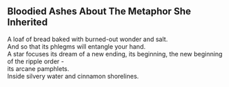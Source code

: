 Bloodied Ashes About The Metaphor She Inherited
-----------------------------------------------
A loaf of bread baked with burned-out wonder and salt.  
And so that its phlegms will entangle your hand.  
A star focuses its dream of a new ending, its beginning, the new beginning of the ripple order -  
its arcane pamphlets.  
Inside silvery water and cinnamon shorelines.  
